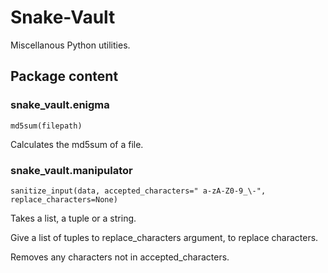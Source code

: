 # Snake-Vault
Miscellanous Python utilities.

## Package content

### snake_vault.enigma

`md5sum(filepath)`

Calculates the md5sum of a file.

### snake_vault.manipulator

`sanitize_input(data, accepted_characters=" a-zA-Z0-9_\-", replace_characters=None)`

Takes a list, a tuple or a string.

Give a list of tuples to replace_characters argument, to replace characters.

Removes any characters not in accepted_characters.
